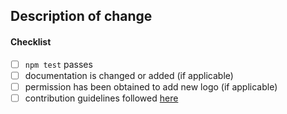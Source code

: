 ## Description of change
<!--
Thank you for your pull request. Please provide a description of the change here and review
the requirements below.
-->

#### Checklist
<!-- Remove items that do not apply. For completed items, change [ ] to [x]. -->

- [ ] `npm test` passes
- [ ] documentation is changed or added (if applicable)
- [ ] permission has been obtained to add new logo (if applicable)
- [ ] contribution guidelines followed [here](https://github.com/adoptium/adoptium.net/blob/main/CONTRIBUTING.md)
